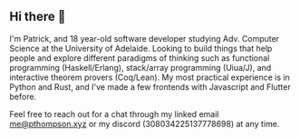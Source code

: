## Hi there 👋

I'm Patrick, and 18 year-old software developer studying Adv. Computer Science at the University of Adelaide. 
Looking to build things that help people and explore different paradigms of thinking such as functional programming (Haskell/Erlang), stack/array programming (Uiua/J), and interactive theorem provers (Coq/Lean).
My most practical experience is in Python and Rust, and I've made a few frontends with Javascript and Flutter before.

Feel free to reach out for a chat through my linked email me@pthompson.xyz or my discord (308034225137778698) at any time.
